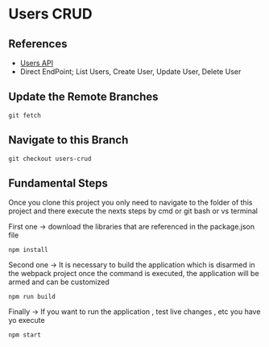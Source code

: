 # Users CRUD

## References

- [Users API](https://reqres.in/)
- Direct EndPoint; List Users, Create User, Update User, Delete User

## Update the Remote Branches
```
git fetch
```

## Navigate to this Branch
```
git checkout users-crud
```

## Fundamental Steps
Once you clone this project you only need to navigate to the folder of this project and there execute the nexts steps by cmd or git bash or vs terminal

First one -> download the libraries that are referenced in the package.json file

```
npm install
```

Second one -> It is necessary to build the application which is disarmed in the webpack project once the command is executed, the application will be armed and can be customized
```
npm run build
```

Finally -> If you want to run the application , test live changes , etc you have yo execute
```
npm start
```
